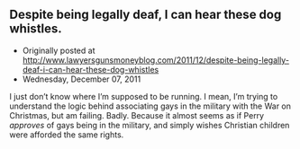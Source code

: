 ## Despite being legally deaf, I can hear these dog whistles.

 * Originally posted at http://www.lawyersgunsmoneyblog.com/2011/12/despite-being-legally-deaf-i-can-hear-these-dog-whistles
 * Wednesday, December 07, 2011

I just don’t know where I’m supposed to be running. I mean, I’m trying to understand the logic behind associating gays in the military with the War on Christmas, but am failing. Badly. Because it almost seems as if Perry _approves_ of gays being in the military, and simply wishes Christian children were afforded the same rights.